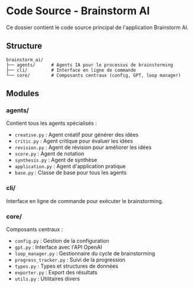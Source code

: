 # Code Source - Brainstorm AI

Ce dossier contient le code source principal de l'application Brainstorm AI.

## Structure

```
brainstorm_ai/
├── agents/      # Agents IA pour le processus de brainstorming
├── cli/         # Interface en ligne de commande
└── core/        # Composants centraux (config, GPT, loop manager)
```

## Modules

### agents/
Contient tous les agents spécialisés :
- `creative.py` : Agent créatif pour générer des idées
- `critic.py` : Agent critique pour évaluer les idées
- `revision.py` : Agent de révision pour améliorer les idées
- `score.py` : Agent de notation
- `synthesis.py` : Agent de synthèse
- `application.py` : Agent d'application pratique
- `base.py` : Classe de base pour tous les agents

### cli/
Interface en ligne de commande pour exécuter le brainstorming.

### core/
Composants centraux :
- `config.py` : Gestion de la configuration
- `gpt.py` : Interface avec l'API OpenAI
- `loop_manager.py` : Gestionnaire du cycle de brainstorming
- `progress_tracker.py` : Suivi de la progression
- `types.py` : Types et structures de données
- `exporter.py` : Export des résultats
- `utils.py` : Utilitaires divers 